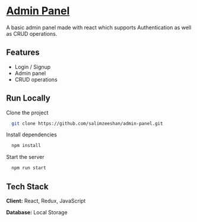 
# [Admin Panel](https://admin-steel-tau.vercel.app/)

A basic admin panel made with react which supports Authentication as well as CRUD operations.


## Features

- Login / Signup
- Admin panel
- CRUD operations



## Run Locally

Clone the project

```bash
  git clone https://github.com/salimzeeshan/admin-panel.git
```

Install dependencies

```bash
  npm install
```

Start the server

```bash
  npm run start
```


## Tech Stack

**Client:** React, Redux, JavaScript

**Database:** Local Storage

